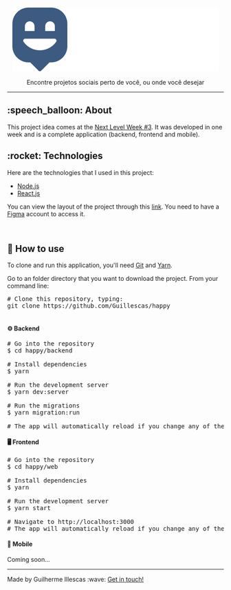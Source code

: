 <div id="readme" class="Box-body readme blob js-code-block-container">
  <article class="markdown-body entry-content p-3 p-md-6" itemprop="text">
    <p align="center"><img alt="Happy" src="./web/src/images/logo.svg"></p>
    <p align="center">Encontre projetos sociais perto de você, ou onde você desejar</p>
    <hr>
    <!-- <p align="center">
      <img alt="GitHub language count" src="https://img.shields.io/github/languages/count/gisabernardess/happy">
      <img alt="GitHub top language" src="https://img.shields.io/github/languages/top/gisabernardess/happy">
      <img alt="GitHub repo size" src="https://img.shields.io/github/repo-size/gisabernardess/happy">
      <img alt="GitHub last commit" src="https://img.shields.io/github/last-commit/gisabernardess/happy">
      <img alt="Github license" src="https://img.shields.io/github/license/gisabernardess/happy">
    </p> -->
    <h2>:speech_balloon: About </h2>
    <p>This project idea comes at the <a href="https://nextlevelweek.com/" rel="nofollow">Next Level Week #3</a>. It was developed in one week and is a complete application (backend, frontend and mobile).</p>
    <h2>:rocket: Technologies </h2>
    <p>Here are the technologies that I used in this project:</p>
    <ul>
      <li><a href="https://nodejs.org/" rel="nofollow">Node.js</a></li>
      <li><a href="https://reactjs.org/" rel="nofollow">React.js</a></li>
      <!-- <li><a href="https://reactnative.dev/" rel="nofollow">React Native</a></li> -->
    </ul>
    <p>You can view the layout of the project through this <a href="https://www.figma.com/files/project/12806129/Happy" rel="nofollow">link</a>. You need to have a <a href="https://www.figma.com/" rel="nofollow">Figma</a> account to access it.</p>
    <br>
    <h2>🚀</a> How to use </h2>
    <p>To clone and run this application, you'll need <a href="https://git-scm.com" rel="nofollow">Git</a> and  <a href="https://legacy.yarnpkg.com" rel="nofollow">Yarn</a>. </p><p>Go to an folder directory that you want to download the project. From your command line:</p>
    <div class="highlight highlight-source-shell">
      <pre><span class="pl-c"><span class="pl-c">#</span> Clone this repository, typing:</span>
git clone https://github.com/Guillescas/happy

</pre>
    </div>
    <h4>⚙️ Backend </h4>
    <div class="highlight highlight-source-shell">
      <pre><span class="pl-c"><span class="pl-c">#</span> Go into the repository</span>
$ <span class="pl-c1">cd</span> happy/backend <br/>
<span class="pl-c"><span class="pl-c">#</span> Install dependencies</span>
$ yarn <br/>
<span class="pl-c"><span class="pl-c">#</span> Run the development server</span>
$ yarn dev:server <br/>
<span class="pl-c"><span class="pl-c">#</span> Run the migrations</span>
$ yarn migration:run <br/>
<span class="pl-c"><span class="pl-c">#</span> The app will automatically reload if you change any of the source files.</span></pre>
</div>
    <h4>🖥️ Frontend </h4>
    <div class="highlight highlight-source-shell">
      <pre><span class="pl-c"><span class="pl-c">#</span> Go into the repository</span>
$ <span class="pl-c1">cd</span> happy/web <br/>
<span class="pl-c"><span class="pl-c">#</span> Install dependencies</span>
$ yarn <br/>
<span class="pl-c"><span class="pl-c">#</span> Run the development server</span>
$ yarn start <br/>
<span class="pl-c"><span class="pl-c">#</span> Navigate to http://localhost:3000</span>
<span class="pl-c"><span class="pl-c">#</span> The app will automatically reload if you change any of the source files.</span></pre>
</div>
  <h4>📱 Mobile </h4>
    <p>Coming soon...</p>
  <!-- <h2>:handshake: Contributing </h2>
  <p>See CONTRIBUTING guide for more information.</p>
    <h2>:pencil:</a> License </h2>
    <p>This project is under the MIT license. See the <a href="https://github.com/gisabernardess/happy/blob/main/LICENSE" rel="nofollow">LICENSE</a> for more information.</p> -->
    <hr>
    <p>Made by Guilherme Illescas :wave: <a href="https://www.linkedin.com/in/gisabernardess/" rel="nofollow">Get in touch!</a></p>
  </article>
</div>
